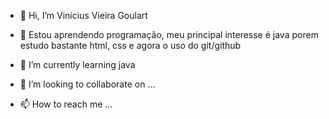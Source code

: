 - 👋 Hi, I’m Vinicius Vieira Goulart

- 👀 Estou aprendendo programação, meu principal interesse é java porem estudo bastante html, css e agora o uso do git/github

- 🌱 I’m currently learning java

- 💞️ I’m looking to collaborate on ...

- 📫 How to reach me ...



<!---
Vinicius2335/Vinicius2335 is a ✨ special ✨ repository because its `README.md` (this file) appears on your GitHub profile.
You can click the Preview link to take a look at your changes.
--->
